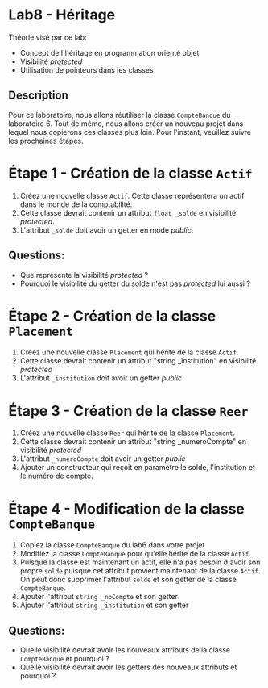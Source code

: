 # Lab8 - Héritage

Théorie visé par ce lab:
- Concept de l'héritage en programmation orienté objet
- Visibilité *protected*
- Utilisation de pointeurs dans les classes

## Description
Pour ce laboratoire, nous allons réutiliser la classe `CompteBanque` du laboratoire 6.  Tout de même, nous allons créer un nouveau projet dans lequel nous copierons ces classes plus loin.  Pour l'instant, veuillez suivre les prochaines étapes.

# Étape 1 - Création de la classe `Actif`
1. Créez une nouvelle classe `Actif`.  Cette classe représentera un actif dans le monde de la comptabilité.
2. Cette classe devrait contenir un attribut `float _solde` en visibilité *protected*.  
3. L'attribut `_solde` doit avoir un getter en mode *public*.  

## Questions:
- Que représente la visibilité *protected* ? 
- Pourquoi le visibilité du getter du solde n'est pas *protected* lui aussi ? 

# Étape 2 - Création de la classe `Placement`
1. Créez une nouvelle classe `Placement` qui hérite de la classe `Actif`.  
2. Cette classe devrait contenir un attribut "string _institution" en visibilité *protected*
3. L'attribut `_institution` doit avoir un getter *public*

# Étape 3 - Création de la classe `Reer` 
1. Créez une nouvelle classe `Reer` qui hérite de la classe `Placement`.  
2. Cette classe devrait contenir un attribut "string _numeroCompte" en visibilité *protected*
3. L'attribut `_numeroCompte` doit avoir un getter *public*
4. Ajouter un constructeur qui reçoit en paramètre le solde, l'institution et le numéro de compte. 

# Étape 4 - Modification de la classe `CompteBanque`
1. Copiez la classe `CompteBanque` du lab6 dans votre projet
2. Modifiez la classe `CompteBanque` pour qu'elle hérite de la classe `Actif`.  
3. Puisque la classe est maintenant un actif, elle n'a pas besoin d'avoir son propre `solde` puisque cet attribut provient maintenant de la classe `Actif`.  On peut donc supprimer l'attribut `solde` et son getter de la classe `CompteBanque`.
4. Ajouter l'attribut `string _noCompte` et son getter
5. Ajouter l'attribut `string _institution` et son getter

## Questions: 
- Quelle visibilité devrait avoir les nouveaux attributs de la classe `CompteBanque` et pourquoi ? 
- Quelle visibilité devrait avoir les getters des nouveaux attributs et pourquoi ? 
